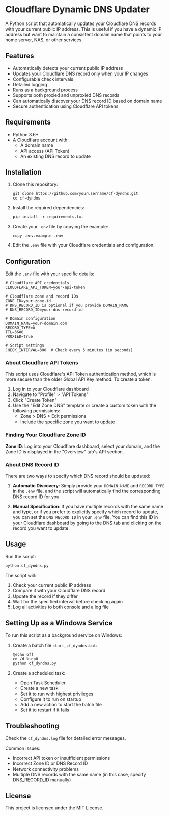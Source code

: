 # Cloudflare Dynamic DNS Updater

A Python script that automatically updates your Cloudflare DNS records with your current public IP address. This is useful if you have a dynamic IP address but want to maintain a consistent domain name that points to your home server, NAS, or other services.

## Features

- Automatically detects your current public IP address
- Updates your Cloudflare DNS record only when your IP changes
- Configurable check intervals
- Detailed logging
- Runs as a background process
- Supports both proxied and unproxied DNS records
- Can automatically discover your DNS record ID based on domain name
- Secure authentication using Cloudflare API tokens

## Requirements

- Python 3.6+
- A Cloudflare account with:
  - A domain name
  - API access (API Token)
  - An existing DNS record to update

## Installation

1. Clone this repository:

   ```
   git clone https://github.com/yourusername/cf-dyndns.git
   cd cf-dyndns
   ```

2. Install the required dependencies:

   ```
   pip install -r requirements.txt
   ```

3. Create your `.env` file by copying the example:

   ```
   copy .env.example .env
   ```

4. Edit the `.env` file with your Cloudflare credentials and configuration.

## Configuration

Edit the `.env` file with your specific details:

```
# Cloudflare API credentials
CLOUDFLARE_API_TOKEN=your-api-token

# Cloudflare zone and record IDs
ZONE_ID=your-zone-id
# DNS_RECORD_ID is optional if you provide DOMAIN_NAME
# DNS_RECORD_ID=your-dns-record-id

# Domain configuration
DOMAIN_NAME=your-domain.com
RECORD_TYPE=A
TTL=3600
PROXIED=true

# Script settings
CHECK_INTERVAL=300  # Check every 5 minutes (in seconds)
```

### About Cloudflare API Tokens

This script uses Cloudflare's API Token authentication method, which is more secure than the older Global API Key method. To create a token:

1. Log in to your Cloudflare dashboard
2. Navigate to "Profile" > "API Tokens"
3. Click "Create Token"
4. Use the "Edit Zone DNS" template or create a custom token with the following permissions:
   - Zone > DNS > Edit permissions
   - Include the specific zone you want to update

### Finding Your Cloudflare Zone ID

**Zone ID**: Log into your Cloudflare dashboard, select your domain, and the Zone ID is displayed in the "Overview" tab's API section.

### About DNS Record ID

There are two ways to specify which DNS record should be updated:

1. **Automatic Discovery**: Simply provide your `DOMAIN_NAME` and `RECORD_TYPE` in the `.env` file, and the script will automatically find the corresponding DNS record ID for you.

2. **Manual Specification**: If you have multiple records with the same name and type, or if you prefer to explicitly specify which record to update, you can set the `DNS_RECORD_ID` in your `.env` file. You can find this ID in your Cloudflare dashboard by going to the DNS tab and clicking on the record you want to update.

## Usage

Run the script:

```
python cf_dyndns.py
```

The script will:

1. Check your current public IP address
2. Compare it with your Cloudflare DNS record
3. Update the record if they differ
4. Wait for the specified interval before checking again
5. Log all activities to both console and a log file

## Setting Up as a Windows Service

To run this script as a background service on Windows:

1. Create a batch file `start_cf_dyndns.bat`:

   ```batch
   @echo off
   cd /d %~dp0
   python cf_dyndns.py
   ```

2. Create a scheduled task:
   - Open Task Scheduler
   - Create a new task
   - Set it to run with highest privileges
   - Configure it to run on startup
   - Add a new action to start the batch file
   - Set it to restart if it fails

## Troubleshooting

Check the `cf_dyndns.log` file for detailed error messages.

Common issues:

- Incorrect API token or insufficient permissions
- Incorrect Zone ID or DNS Record ID
- Network connectivity problems
- Multiple DNS records with the same name (in this case, specify DNS_RECORD_ID manually)

## License

This project is licensed under the MIT License.
